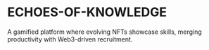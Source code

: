 # ECHOES-OF-KNOWLEDGE
A gamified platform where evolving NFTs showcase skills, merging productivity with Web3-driven recruitment.
